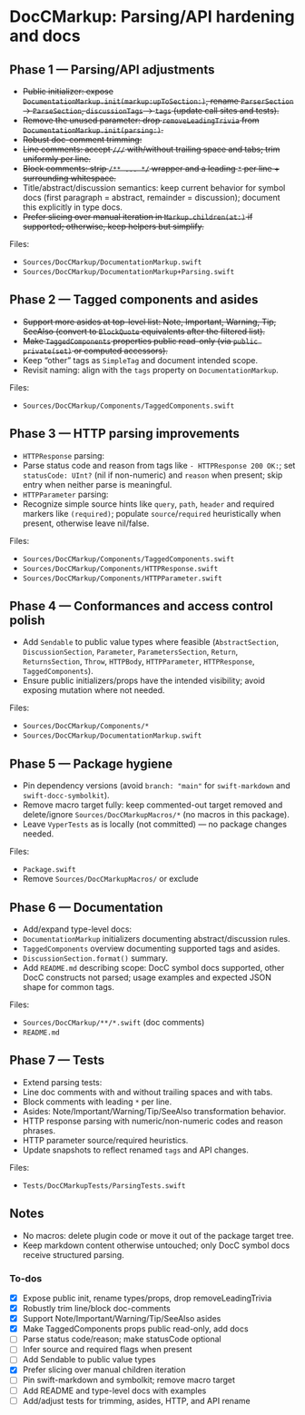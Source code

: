 <!-- 3a212849-274a-4251-8234-05b8b262eaa3 08d77bc2-5be0-4f53-9c80-756960f981d7 -->
# DocCMarkup: Parsing/API hardening and docs

## Phase 1 — Parsing/API adjustments

- ~~Public initializer: expose `DocumentationMarkup.init(markup:upToSection:)`, rename `ParserSection` → `ParseSection`, `discussionTags` → `tags` (update call sites and tests).~~
- ~~Remove the unused parameter: drop `removeLeadingTrivia` from `DocumentationMarkup.init(parsing:)`.~~
- ~~Robust doc-comment trimming:~~
- ~~Line comments: accept `///` with/without trailing space and tabs; trim uniformly per line.~~
- ~~Block comments: strip `/** ... */` wrapper and a leading `*` per line + surrounding whitespace.~~
- Title/abstract/discussion semantics: keep current behavior for symbol docs (first paragraph = abstract, remainder = discussion); document this explicitly in type docs.
- ~~Prefer slicing over manual iteration in `Markup.children(at:)` if supported; otherwise, keep helpers but simplify.~~

Files:

- `Sources/DocCMarkup/DocumentationMarkup.swift`
- `Sources/DocCMarkup/DocumentationMarkup+Parsing.swift`

## Phase 2 — Tagged components and asides

- ~~Support more asides at top-level list: Note, Important, Warning, Tip, SeeAlso (convert to `BlockQuote` equivalents after the filtered list).~~
- ~~Make `TaggedComponents` properties public read-only (via `public private(set)` or computed accessors).~~
- Keep “other” tags as `SimpleTag` and document intended scope.
- Revisit naming: align with the `tags` property on `DocumentationMarkup`.

Files:

- `Sources/DocCMarkup/Components/TaggedComponents.swift`

## Phase 3 — HTTP parsing improvements

- `HTTPResponse` parsing:
- Parse status code and reason from tags like `- HTTPResponse 200 OK:`; set `statusCode: UInt?` (nil if non-numeric) and `reason` when present; skip entry when neither parse is meaningful.
- `HTTPParameter` parsing:
- Recognize simple source hints like `query`, `path`, `header` and required markers like `(required)`; populate `source`/`required` heuristically when present, otherwise leave nil/false.

Files:

- `Sources/DocCMarkup/Components/TaggedComponents.swift`
- `Sources/DocCMarkup/Components/HTTPResponse.swift`
- `Sources/DocCMarkup/Components/HTTPParameter.swift`

## Phase 4 — Conformances and access control polish

- Add `Sendable` to public value types where feasible (`AbstractSection`, `DiscussionSection`, `Parameter`, `ParametersSection`, `Return`, `ReturnsSection`, `Throw`, `HTTPBody`, `HTTPParameter`, `HTTPResponse`, `TaggedComponents`).
- Ensure public initializers/props have the intended visibility; avoid exposing mutation where not needed.

Files:

- `Sources/DocCMarkup/Components/*`
- `Sources/DocCMarkup/DocumentationMarkup.swift`

## Phase 5 — Package hygiene

- Pin dependency versions (avoid `branch: "main"` for `swift-markdown` and `swift-docc-symbolkit`).
- Remove macro target fully: keep commented-out target removed and delete/ignore `Sources/DocCMarkupMacros/*` (no macros in this package).
- Leave `VyperTests` as is locally (not committed) — no package changes needed.

Files:

- `Package.swift`
- Remove `Sources/DocCMarkupMacros/` or exclude

## Phase 6 — Documentation

- Add/expand type-level docs:
- `DocumentationMarkup` initializers documenting abstract/discussion rules.
- `TaggedComponents` overview documenting supported tags and asides.
- `DiscussionSection.format()` summary.
- Add `README.md` describing scope: DocC symbol docs supported, other DocC constructs not parsed; usage examples and expected JSON shape for common tags.

Files:

- `Sources/DocCMarkup/**/*.swift` (doc comments)
- `README.md`

## Phase 7 — Tests

- Extend parsing tests:
- Line doc comments with and without trailing spaces and with tabs.
- Block comments with leading `*` per line.
- Asides: Note/Important/Warning/Tip/SeeAlso transformation behavior.
- HTTP response parsing with numeric/non-numeric codes and reason phrases.
- HTTP parameter source/required heuristics.
- Update snapshots to reflect renamed `tags` and API changes.

Files:

- `Tests/DocCMarkupTests/ParsingTests.swift`

## Notes

- No macros: delete plugin code or move it out of the package target tree.
- Keep markdown content otherwise untouched; only DocC symbol docs receive structured parsing.

### To-dos

- [x] Expose public init, rename types/props, drop removeLeadingTrivia
- [x] Robustly trim line/block doc-comments
- [x] Support Note/Important/Warning/Tip/SeeAlso asides
- [x] Make TaggedComponents props public read-only, add docs
- [ ] Parse status code/reason; make statusCode optional
- [ ] Infer source and required flags when present
- [ ] Add Sendable to public value types
- [x] Prefer slicing over manual children iteration
- [ ] Pin swift-markdown and symbolkit; remove macro target
- [ ] Add README and type-level docs with examples
- [ ] Add/adjust tests for trimming, asides, HTTP, and API rename